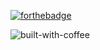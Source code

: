 [![forthebadge](https://forthebadge.com/images/badges/built-with-science.svg)](https://forthebadge.com) 


![built-with-coffee](https://user-images.githubusercontent.com/23728822/169647835-198fec8e-5a61-43fb-a40a-e38738e55bbd.svg)
